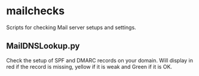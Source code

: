 # mailchecks
Scripts for checking Mail server setups and settings.

MailDNSLookup.py
----------------

Check the setup of SPF and DMARC records on your domain.
Will display in red if the record is missing, yellow if it is weak
and Green if it is OK.
